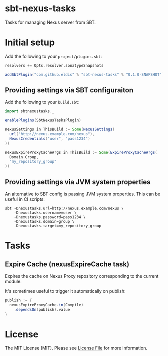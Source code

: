 # sbt-nexus-tasks

Tasks for managing Nexus server from SBT.

# Initial setup

Add the following to your `project/plugins.sbt`:

```scala
resolvers += Opts.resolver.sonatypeSnapshots

addSbtPlugin("com.github.eldis" % "sbt-nexus-tasks" % "0.1.0-SNAPSHOT")
```

## Providing settings via SBT configuraiton

Add the following to your `build.sbt`:

```scala
import sbtnexustasks._

enablePlugins(SbtNexusTasksPlugin)

nexusSettings in ThisBuild := Some(NexusSettings(
  url("http://nexus.example.com/nexus"),
  NexusCredentials("user", "pass1234")
))

nexusExpireProxyCacheArgs in ThisBuild := Some(ExpireProxyCacheArgs(
  Domain.Group,
  "my_repository_group"
))

```

## Providing settings via JVM system properties

An alternative to SBT config is passing JVM system properties. This can be useful in CI scripts:

```
sbt -Dnexustasks.url=http://nexus.example.com/nexus \
    -Dnexustasks.username=user \
    -Dnexustasks.password=pass1234 \
    -Dnexustasks.domain=group \
    -Dnexustasks.target=my_repository_group
```

# Tasks

## Expire Cache (nexusExpireCache task)

Expires the cache on Nexus Proxy repository corresponding to the current module.

It's sometimes useful to trigger it automatically on publish:

```scala
publish := {
  nexusExpireProxyCache.in(Compile)
    .dependsOn(publish).value
}
```

# License

The MIT License (MIT). Please see [License File](LICENSE.md) for more information.
